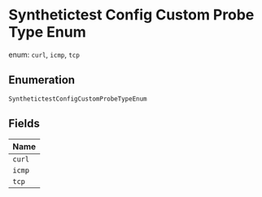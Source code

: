 
# Synthetictest Config Custom Probe Type Enum

enum: `curl`, `icmp`, `tcp`

## Enumeration

`SynthetictestConfigCustomProbeTypeEnum`

## Fields

| Name |
|  --- |
| `curl` |
| `icmp` |
| `tcp` |

